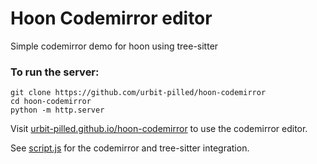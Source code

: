 # Hoon Codemirror editor
Simple codemirror demo for hoon using tree-sitter

### To run the server:

```
git clone https://github.com/urbit-pilled/hoon-codemirror
cd hoon-codemirror
python -m http.server
```

Visit [urbit-pilled.github.io/hoon-codemirror](https://urbit-pilled.github.io/hoon-codemirror/) to use the codemirror editor.

See [script.js](script.js) for the codemirror and tree-sitter integration. 
